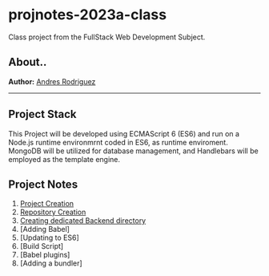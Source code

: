 # projnotes-2023a-class
Class project from the FullStack Web Development
Subject.

## About..
**Author:** [Andres Rodriguez]()

---

## Project Stack
This Project will be developed using ECMAScript 6 (ES6) and run on a Node.js runtime environmrnt coded in ES6, as runtime enviroment. MongoDB will be utilized for database management, and Handlebars will be employed as the template engine.

## Project Notes
1. [Project Creation](https://github.com/Andres3436/projnotes-2023a-class/blob/main/class-notes/1-Project-Creation.md)
2. [Repository Creation](https://github.com/Andres3436/projnotes-2023a-class/blob/main/class-notes/2-Project-Creation.md)
3. [Creating dedicated Backend directory](https://github.com/Andres3436/projnotes-2023a-class/blob/main/class-notes/3-Project-Creation.md)
4. [Adding Babel]
5. [Updating to ES6]
6. [Build Script]
7. [Babel plugins]
8. [Adding a bundler]
